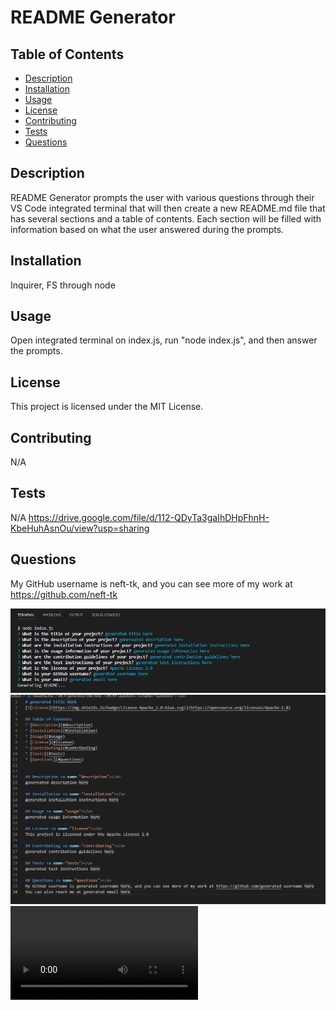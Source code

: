 # README Generator


## Table of Contents
* [Description](#description)
* [Installation](#installation)
* [Usage](#usage)
* [License](#license)
* [Contributing](#contributing)
* [Tests](#tests)
* [Questions](#questions)


## Description <a name="description"></a>
README Generator prompts the user with various questions through their VS Code integrated terminal that will then create a new README.md file that has several sections and a table of contents. Each section will be filled with information based on what the user answered during the prompts.

## Installation <a name="installation"></a>
Inquirer, FS through node

## Usage <a name="usage"></a>
Open integrated terminal on index.js, run "node index.js", and then answer the prompts.

## License <a name="license"></a>
This project is licensed under the MIT License.

## Contributing <a name="contributing"></a>
N/A

## Tests <a name="tests"></a>
N/A
https://drive.google.com/file/d/112-QDyTa3gaIhDHpFhnH-KbeHuhAsnOu/view?usp=sharing

## Questions <a name="questions"></a>
My GitHub username is neft-tk, and you can see more of my work at https://github.com/neft-tk 


![screenshot1](./images/screenshot1.png)
![screenshot2](./images/screenshot2.png)
![video](./images/ErikBussReadMeGenerator.webm)
